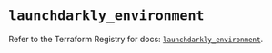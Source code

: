 # `launchdarkly_environment`

Refer to the Terraform Registry for docs: [`launchdarkly_environment`](https://registry.terraform.io/providers/launchdarkly/launchdarkly/2.23.1/docs/resources/environment).
